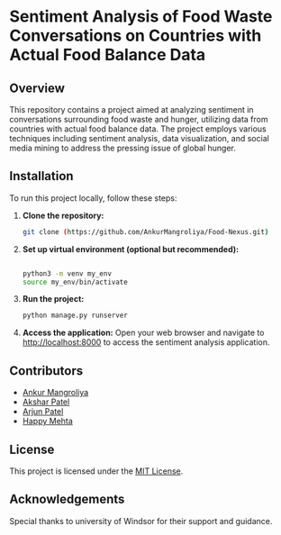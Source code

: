 # Sentiment Analysis of Food Waste Conversations on Countries with Actual Food Balance Data

## Overview

This repository contains a project aimed at analyzing sentiment in conversations surrounding food waste and hunger, utilizing data from countries with actual food balance data. The project employs various techniques including sentiment analysis, data visualization, and social media mining to address the pressing issue of global hunger.

## Installation

To run this project locally, follow these steps:

1. **Clone the repository:** 
   ```bash
   git clone (https://github.com/AnkurMangroliya/Food-Nexus.git)
   ```

2. **Set up virtual environment (optional but recommended):**
   ```bash

   python3 -m venv my_env
   source my_env/bin/activate
   ```

3. **Run the project:**
   ```bash
   python manage.py runserver
   ```

4. **Access the application:**
   Open your web browser and navigate to [http://localhost:8000](http://localhost:8000) to access the sentiment analysis application.

## Contributors

- [Ankur Mangroliya](https://github.com/AnkurMangroliya)
- [Akshar Patel](https://github.com/akshar2223)
- [Arjun Patel](https://github.com/Arjun100701)
- [Happy Mehta](https://github.com/HappyMehta)

## License

This project is licensed under the [MIT License](LICENSE).

## Acknowledgements

Special thanks to university of Windsor for their support and guidance.

